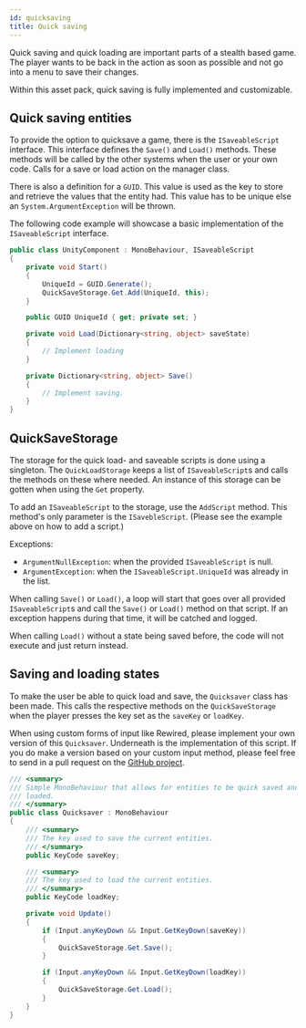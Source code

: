 ```yaml
---
id: quicksaving
title: Quick saving
---
```


Quick saving and quick loading are important parts of a stealth based game.
The player wants to be back in the action as soon as possible and not go into
a menu to save their changes.

Within this asset pack, quick saving is fully implemented and customizable.

## Quick saving entities

To provide the option to quicksave a game, there is the `ISaveableScript` interface.
This interface defines the `Save()` and `Load()` methods.
These methods will be called by the other systems when the user or your own code.
Calls for a save or load action on the manager class.

There is also a definition for a `GUID`. This value is used as the key to store and
retrieve the values that the entity had. This value has to be unique else an
`System.ArgumentException` will be thrown.

The following code example will showcase a basic implementation of the `ISaveableScript`
interface.

```cs
public class UnityComponent : MonoBehaviour, ISaveableScript
{
    private void Start()
    {
        UniqueId = GUID.Generate();
        QuickSaveStorage.Get.Add(UniqueId, this);
    }

    public GUID UniqueId { get; private set; }

    private void Load(Dictionary<string, object> saveState)
    {
        // Implement loading
    }

    private Dictionary<string, object> Save()
    {
        // Implement saving.
    }
}
```

## QuickSaveStorage

The storage for the quick load- and saveable scripts is done using a singleton.
The `QuickLoadStorage` keeps a list of `ISaveableScript`s and calls the methods
on these where needed.
An instance of this storage can be gotten when using the `Get` property.

To add an `ISaveableScript` to the storage, use the `AddScript` method.
This method's only parameter is the `ISavebleScript`. (Please see the example
above on how to add a script.)

Exceptions:

- `ArgumentNullException`: when the provided `ISaveableScript` is null.
- `ArgumentException`: when the `ISaveableScript.UniqueId` was already in the list.

When calling `Save()` or `Load()`, a loop will start that goes over all provided
`ISaveableScript`s and call the `Save()` or `Load()` method on that script.
If an exception happens during that time, it will be catched and logged.

When calling `Load()` without a state being saved before, the code will not execute
and just return instead.

## Saving and loading states

To make the user be able to quick load and save, the `Quicksaver` class has been made.
This calls the respective methods on the `QuickSaveStorage` when the player
presses the key set as the `saveKey` or `loadKey`.

When using custom forms of input like Rewired, please implement your own version
of this `Quicksaver`. Underneath is the implementation of this script.
If you do make a version based on your custom input method, please feel free to
send in a pull request on the
[GitHub project](https://github.com/bartdebever/StealthPack).

```cs
/// <summary>
/// Simple MonoBehaviour that allows for entities to be quick saved and
/// loaded.
/// </summary>
public class Quicksaver : MonoBehaviour
{
    /// <summary>
    /// The key used to save the current entities.
    /// </summary>
    public KeyCode saveKey;

    /// <summary>
    /// The key used to load the current entities.
    /// </summary>
    public KeyCode loadKey;

    private void Update()
    {
        if (Input.anyKeyDown && Input.GetKeyDown(saveKey))
        {
            QuickSaveStorage.Get.Save();
        }

        if (Input.anyKeyDown && Input.GetKeyDown(loadKey))
        {
            QuickSaveStorage.Get.Load();
        }
    }
}
```
